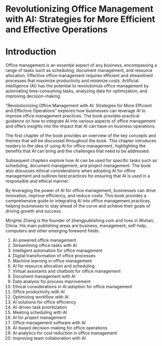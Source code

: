 # Revolutionizing Office Management with AI: Strategies for More Efficient and Effective Operations

# Introduction

Office management is an essential aspect of any business, encompassing a range of tasks such as scheduling, document management, and resource allocation. Effective office management requires efficient and streamlined processes that maximize productivity and minimize costs. Artificial intelligence (AI) has the potential to revolutionize office management by automating time-consuming tasks, analyzing data for optimization, and improving decision-making.

"Revolutionizing Office Management with AI: Strategies for More Efficient and Effective Operations" explores how businesses can leverage AI to improve office management practices. The book provides practical guidance on how to integrate AI into various aspects of office management and offers insights into the impact that AI can have on business operations.

The first chapter of the book provides an overview of the key concepts and themes that will be discussed throughout the book. This chapter introduces readers to the idea of using AI for office management, highlighting the benefits that AI can bring and the challenges that need to be addressed.

Subsequent chapters explore how AI can be used for specific tasks such as scheduling, document management, and project management. The book also discusses ethical considerations when adopting AI for office management and outlines best practices for ensuring that AI is used in a responsible and ethical manner.

By leveraging the power of AI for office management, businesses can drive innovation, improve efficiency, and reduce costs. This book provides a comprehensive guide to integrating AI into office management practices, helping businesses to stay ahead of the curve and achieve their goals of driving growth and success.

MingHai Zheng is the founder of zhengpublishing.com and lives in Wuhan, China. His main publishing areas are business, management, self-help, computers and other emerging foreword fields.



1. AI-powered office management
2. Streamlining office tasks with AI
3. Intelligent automation for office management
4. Digital transformation of office processes
5. Machine learning in office management
6. AI for resource allocation and scheduling
7. Virtual assistants and chatbots for office management
8. Document management with AI
9. Data analysis for process improvement
10. Ethical considerations in AI adoption for office management
11. Office productivity with AI
12. Optimizing workflow with AI
13. AI solutions for office efficiency
14. AI-driven task prioritization
15. Meeting scheduling with AI
16. AI for project management
17. Office management software with AI
18. AI-based decision-making for office operations
19. AI analytics for cost reduction in office management
20. Improving team collaboration with AI

